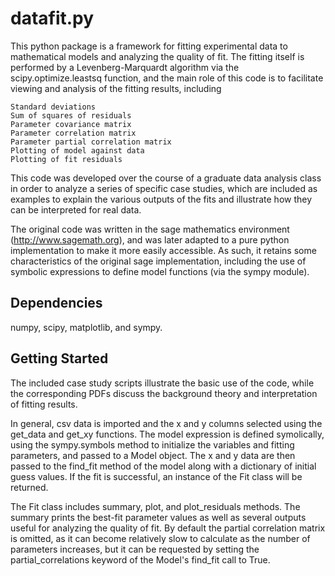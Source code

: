 datafit.py
=========

This python package is a framework for fitting experimental data to 
mathematical models and analyzing the quality of fit. The fitting
itself is performed by a Levenberg-Marquardt algorithm via the
scipy.optimize.leastsq function, and the main role of this code is
to facilitate viewing and analysis of the fitting results, including

    Standard deviations
    Sum of squares of residuals
    Parameter covariance matrix
    Parameter correlation matrix
    Parameter partial correlation matrix
    Plotting of model against data
    Plotting of fit residuals

This code was developed over the course of a graduate data analysis
class in order to analyze a series of specific case studies, which
are included as examples to explain the various outputs of the fits
and illustrate how they can be interpreted for real data. 

The original code was written in the sage mathematics environment 
(http://www.sagemath.org), and was later adapted to a pure python 
implementation to make it more easily accessible. As such, it retains 
some characteristics of the original sage implementation, including 
the use of symbolic expressions to define model functions (via the 
sympy module).


Dependencies
-------------

numpy, scipy, matplotlib, and sympy.


Getting Started
-------------

The included case study scripts illustrate the basic use of the
code, while the corresponding PDFs discuss the background theory and 
interpretation of fitting results. 

In general, csv data is imported and the x and y columns selected using 
the get_data and get_xy functions. The model expression is defined 
symolically, using the sympy.symbols method to initialize the variables 
and fitting parameters, and passed to a Model object. The x and y 
data are then passed to the find_fit method of the model along with a 
dictionary of initial guess values. If the fit is successful, an instance
of the Fit class will be returned. 

The Fit class includes summary, plot, and plot_residuals methods. The
summary prints the best-fit parameter values as well as several outputs 
useful for analyzing the quality of fit. By default the partial correlation
matrix is omitted, as it can become relatively slow to calculate as the
number of parameters increases, but it can be requested by setting the
partial_correlations keyword of the Model's find_fit call to True. 

